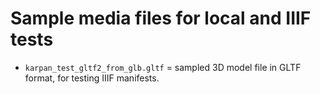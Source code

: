 # Sample media files for local and IIIF tests

- `karpan_test_gltf2_from_glb.gltf` = sampled 3D model file in GLTF format, for testing IIIF manifests.
